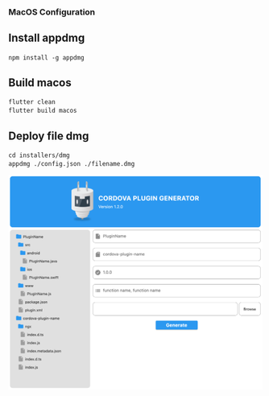 ### MacOS Configuration
## Install appdmg
```xml
npm install -g appdmg
```

## Build macos
```xml
flutter clean
flutter build macos
```

## Deploy file dmg
```xml
cd installers/dmg
appdmg ./config.json ./filename.dmg
```

![Screenshot](screenshot-macos.1.2.0.png)

